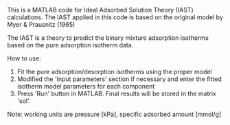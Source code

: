 This is a MATLAB code for Ideal Adsorbed Solution Theory (IAST) calculations. 
The IAST applied in this code is based on the original model by Myer & Prausnitz (1965)

The IAST is a theory to predict the binary mixture adsorption isotherms based on the 
pure adsorption isotherm data.


How to use:
1. Fit the pure adsorption/desorption isotherms using the proper model 
2. Modified the 'Input parameters' section if necessary and enter the fitted isotherm model parameters for each component
3. Press 'Run' button in MATLAB. Final results will be stored in the matrix 'sol'.

Note: working units are pressure [kPa], specific adsorbed amount [mmol/g]


